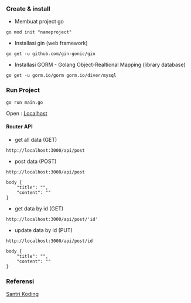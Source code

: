 <!--
 Copyright 2024 ariefsetyonugroho
 
 Licensed under the Apache License, Version 2.0 (the "License");
 you may not use this file except in compliance with the License.
 You may obtain a copy of the License at
 
     https://www.apache.org/licenses/LICENSE-2.0
 
 Unless required by applicable law or agreed to in writing, software
 distributed under the License is distributed on an "AS IS" BASIS,
 WITHOUT WARRANTIES OR CONDITIONS OF ANY KIND, either express or implied.
 See the License for the specific language governing permissions and
 limitations under the License.
-->
### Create & install
- Membuat project go
```
go mod init "nameproject"
```

- Installasi gin (web framework)
```
go get -u github.com/gin-gonic/gin
```

- Installasi GORM - Golang Object-Realtional Mapping (library database)
```
go get -u gorm.io/gorm gorm.io/diver/mysql
```

### Run Project
```
go run main.go
```
Open : [Localhost](http://localhost:3000)

#### Router API
- get all data (GET)
```
http://localhost:3000/api/post
```

- post data (POST)
```
http://localhost:3000/api/post

body {
    "title": "",
    "content": "" 
}
```

- get data by id (GET)
```
http://localhost:3000/api/post/'id'
```

- update data by id (PUT)
```
http://localhost:3000/api/post/id

body {
    "title": "",
    "content": "" 
}
```

### Referensi
[Santri Koding](https://santrikoding.com/tutorial-restful-api-golang-1-membuat-project-golang
)